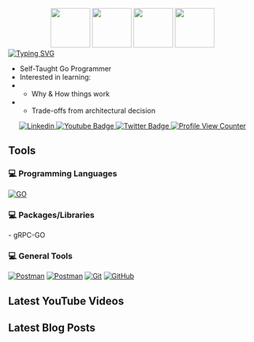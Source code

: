 <!-- Intro Section -->
<div id="intro-img" align="center">
<a href="#"><img src="https://emojis.slackmojis.com/emojis/images/1643514939/9611/linux.png?1643514939" width="80"/></a>
<a href="#"><img src="https://emojis.slackmojis.com/emojis/images/1643514155/1159/ubuntu.png?1643514155" width="80"/></a>
<a href="#"><img src="https://emojis.slackmojis.com/emojis/images/1643514881/8944/vscode.png?1643514881" width="80"/></a>
<a href="#"><img src="https://emojis.slackmojis.com/emojis/images/1643514073/291/golang.png?1643514073" width="80"/></a>
</div
  

<div id="about-me align="center">
<a href="https://git.io/typing-svg"><img src="https://readme-typing-svg.demolab.com?font=Roboto+Condensed&weight=500&size=24&duration=3500&pause=500&color=F70CEA&width=550&lines=Hello%2C+I'm+Jinhee+Han;I'm+learning+backend+development%2C;Interested+in+distributed+system" alt="Typing SVG" /></a>
</div>

- Self-Taught Go Programmer
- Interested in learning:
- - Why & How things work
- - Trade-offs from architectural decision

<!-- Social Media -->
<div id="social-media-badges" align="center">
<a href="https://www.linkedin.com/in/jinheehan/">
 <img src="https://img.shields.io/badge/LinkedIn-blue?style=for-the-badge&logo=linkedin&logoColor=white" alt="Linkedin">
  </a>  
  <a href="https://www.youtube.com/@jinheehanaaa/">
 <img src="https://img.shields.io/badge/YouTube-red?style=for-the-badge&logo=youtube&logoColor=white" alt="Youtube Badge">
  </a>  
  <a href="https://twitter.com/JinheeHanAAA/">
 <img src="https://img.shields.io/badge/Twitter-blue?style=for-the-badge&logo=twitter&logoColor=white" alt="Twitter Badge">
  </a>  
  <a href="#">
    <img src="https://komarev.com/ghpvc/?username=jinheehanaaa&style=for-the-badge&color=orange" alt="Profile View Counter">
   </a>
 </div>
 
 <!-- Favorite Tools -->
 ## Tools 
 <h3>💻 Programming Languages</h3>
 <p>
  <a href="#"><img alt="GO" src="https://img.shields.io/badge/Go-00ADD8?style=flat-square&logo=go&logoColor=white" alt="GO"></a>
 </p>
 <h3>💻 Packages/Libraries</h3>
   - gRPC-GO
 <h3>💻 General Tools</h3>
<p>
   <a href="#"><img alt="Postman" src="https://img.shields.io/badge/Ubuntu-E95420?style=flat-square&logo=ubuntu&logoColor=white"></a>  
  <a href="#"><img alt="Postman" src="https://img.shields.io/badge/Postman-FF6C37?style=flat-square&logo=postman&logoColor=white"></a>  
  <a href="#"><img alt="Git" src="https://img.shields.io/badge/Git-F05033.svg?style=flat-square&logo=git&logoColor=white"></a>
  <a href="#"><img alt="GitHub" src="https://img.shields.io/badge/GitHub-000000.svg?style=flat-square&logo=github&logoColor=white"></a>
</p>

 
 
 <!-- YouTube Video Cards -->
 ## Latest YouTube Videos
<!-- BEGIN YOUTUBE-CARDS -->
<!-- END YOUTUBE-CARDS -->
 
 
<!-- Latest Blog Posts -->
## Latest Blog Posts
<!-- BLOG-POST-LIST:START -->
<!-- BLOG-POST-LIST:END --> 
 
